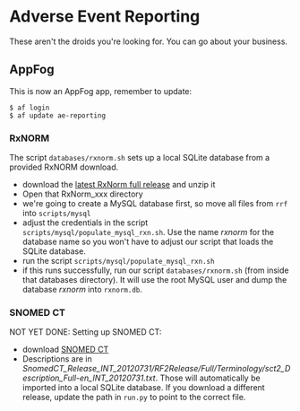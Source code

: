 Adverse Event Reporting
=======================

These aren't the droids you're looking for. You can go about your business.


AppFog
------

This is now an AppFog app, remember to update:

    $ af login
    $ af update ae-reporting


### RxNORM ###

The script `databases/rxnorm.sh` sets up a local SQLite database from a provided RxNORM download.

- download the [latest RxNorm full release](http://www.nlm.nih.gov/research/umls/rxnorm/docs/rxnormfiles.html) and unzip it
- Open that RxNorm_xxx directory
- we're going to create a MySQL database first, so move all files from `rrf` into `scripts/mysql`
- adjust the credentials in the script `scripts/mysql/populate_mysql_rxn.sh`. Use the name _rxnorm_ for the database name so you won't have to adjust our script that loads the SQLite database.
- run the script `scripts/mysql/populate_mysql_rxn.sh`
- if this runs successfully, run our script `databases/rxnorm.sh` (from inside that databases directory). It will use the root MySQL user and dump the database _rxnorm_ into `rxnorm.db`.



### SNOMED CT ###

NOT YET DONE: Setting up SNOMED CT:

- download [SNOMED CT](http://download.nlm.nih.gov/umls/kss/IHTSDO20120731/SnomedCT_Release_INT_20120731.zip)
- Descriptions are in _SnomedCT_Release_INT_20120731/RF2Release/Full/Terminology/sct2_Description_Full-en_INT_20120731.txt_. Those will automatically be imported into a local SQLite database. If you download a different release, update the path in `run.py` to point to the correct file.
